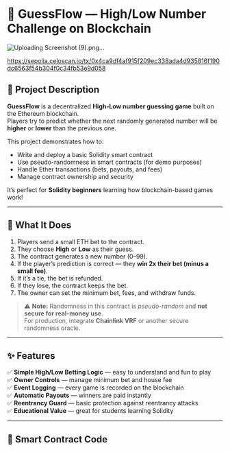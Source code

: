# 🎲 GuessFlow — High/Low Number Challenge on Blockchain  

![Uploading Screenshot (9).png…]()


https://sepolia.celoscan.io/tx/0x4ca9df4af915f209ec338ada4d935816f190dc6563f54b304f0c34fb53e9d058
## 🚀 Project Description  

**GuessFlow** is a decentralized **High-Low number guessing game** built on the Ethereum blockchain.  
Players try to predict whether the next randomly generated number will be **higher** or **lower** than the previous one.  

This project demonstrates how to:
- Write and deploy a basic Solidity smart contract  
- Use pseudo-randomness in smart contracts (for demo purposes)  
- Handle Ether transactions (bets, payouts, and fees)  
- Manage contract ownership and security  

It’s perfect for **Solidity beginners** learning how blockchain-based games work!  

---

## 🎯 What It Does  

1. Players send a small ETH bet to the contract.  
2. They choose **High** or **Low** as their guess.  
3. The contract generates a new number (0–99).  
4. If the player’s prediction is correct — they **win 2x their bet (minus a small fee)**.  
5. If it’s a tie, the bet is refunded.  
6. If they lose, the contract keeps the bet.  
7. The owner can set the minimum bet, fees, and withdraw funds.  

> ⚠️ **Note:** Randomness in this contract is *pseudo-random* and **not secure for real-money use**.  
For production, integrate **Chainlink VRF** or another secure randomness oracle.  

---

## ✨ Features  

✅ **Simple High/Low Betting Logic** — easy to understand and fun to play  
✅ **Owner Controls** — manage minimum bet and house fee  
✅ **Event Logging** — every game is recorded on the blockchain  
✅ **Automatic Payouts** — winners are paid instantly  
✅ **Reentrancy Guard** — basic protection against reentrancy attacks  
✅ **Educational Value** — great for students learning Solidity  

---

## 🧠 Smart Contract Code  

```solidity

